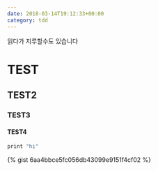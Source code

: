 ```yaml
---
date: 2018-03-14T19:12:33+00:00
category: tdd
---
```


<p class="notice--danger">
읽다가 지루할수도 있습니다
</p>

# TEST
## TEST2
### TEST3
#### TEST4

```groovy
print "hi"
```

{% gist 6aa4bbce5fc056db43099e9151f4cf02 %}
